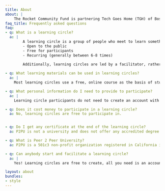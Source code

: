 ```yaml
---
title: About
about: |
    The Rocket Community Fund is partnering Tech Goes Home (TGH) of Boston, Peer to Peer University (P2PU), United Way of Southeastern Michigan (UWSEM) and Black Tech Saturdays (BTS) to deliver in-person  comprehensive digital literacy training to 200 Detroit residents. This initiative aims to bridge the digital divide, enhance employability, and foster economic empowerment within Detroit's underserved communities.
faq_title: Frequently asked questions
faq:
- q: What is a learning circle?
  a: |
        A learning circle is a group of people who meet to learn something together. Learning circles are:
        - Open to the public
        - Free for participants
        - Recurring (generally between 6-8 times)
        
        Additionally, learning circles are led by a facilitator, rather than a teacher. This means that the person who is organizing your learning circle is not an expert in the subject that you are learning. They are there to help guide the group through the course and ensure that the meeting space is ready each week.

- q: What learning materials can be used in learning circles?
  a: |
    Most learning circles use a free, online course as the basis of study. While P2PU creates some courses, the vast majority of materials come from other organizations around the web. You are welcome to use any course you would like for a learning circle, so long as it is free for participants and not in violation of the terms of service of the course provider. A complete list of courses currently being used by learning circle facilitators is available at https://www.p2pu.org/courses/

- q: What personal information do I need to provide to participate?
  a: |
    Learning circle participants do not need to create an account with Peer 2 Peer University. You can sign up for a learning circle with your name and phone number and/or email address. This information is only used by your facilitator to contact you. If you would like to create a learning circle, then you need to create a P2PU account. Additional questions related to user privacy can be answered by contacting support@p2pu.org.

- q: Does it cost money to participate in a learning circle?
  a: No, learning circles are free to participate in.


- q: Do I get any certificate at the end of the learning circle?
  a: P2PU is not a university and does not offer any accredited degree certificates. Some of the online courses that are used in learning circles have degree and/or certificates, but many of these are not free. If you would like a certificate demonstrating the completion of your learning circle, this is possible if you speak with your facilitator.

- q: What is Peer 2 Peer University?
  a: P2PU is a 501c3 non-profit organization registered in California in the United States, with team members in the US, Canada, and South Africa. The mission of the organization is to create equitable, empowering, and liberating alternatives to mainstream higher education. The majority of funding for P2PU comes from philanthropic and public sources including Institute of Museum and Library Services, Open Society Foundations, Siegel Family Endowment, and Knight Foundation. P2PU also accepts donations and offers a variety of services to organizations that are looking to develop thriving nonformal education communities.

- q: Can anybody start and facilitate a learning circle?
  a: |
    Yes! Learning circles are free to create, all you need is an account with P2PU. We have resources for facilitators which you can view and contribute to [here](/facilitate)

layout: about
bundles:
- style
---
```

